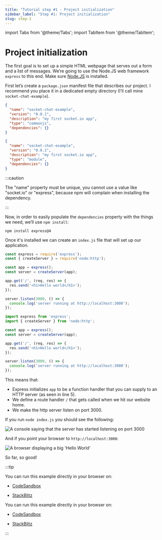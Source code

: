 ```yaml
---
title: "Tutorial step #1 - Project initialization"
sidebar_label: "Step #1: Project initialization"
slug: step-1
---
```


import Tabs from '@theme/Tabs';
import TabItem from '@theme/TabItem';

# Project initialization

The first goal is to set up a simple HTML webpage that serves out a form and a list of messages. We’re going to use the Node.JS web framework `express` to this end. Make sure [Node.JS](https://nodejs.org) is installed.

First let’s create a `package.json` manifest file that describes our project. I recommend you place it in a dedicated empty directory (I’ll call mine `socket-chat-example`).

<Tabs groupId="lang">
  <TabItem value="cjs" label="CommonJS" default>

```json
{
  "name": "socket-chat-example",
  "version": "0.0.1",
  "description": "my first socket.io app",
  "type": "commonjs",
  "dependencies": {}
}
```

  </TabItem>
  <TabItem value="mjs" label="ES modules">

```json
{
  "name": "socket-chat-example",
  "version": "0.0.1",
  "description": "my first socket.io app",
  "type": "module",
  "dependencies": {}
}
```

  </TabItem>
</Tabs>

:::caution

The "name" property must be unique, you cannot use a value like "socket.io" or "express", because npm will complain when installing the dependency.

:::

Now, in order to easily populate the `dependencies` property with the things we need, we’ll use `npm install`:

```
npm install express@4
```

Once it's installed we can create an `index.js` file that will set up our application.

<Tabs groupId="lang">
  <TabItem value="cjs" label="CommonJS" default>

```js
const express = require('express');
const { createServer } = require('node:http');

const app = express();
const server = createServer(app);

app.get('/', (req, res) => {
  res.send('<h1>Hello world</h1>');
});

server.listen(3000, () => {
  console.log('server running at http://localhost:3000');
});
```

  </TabItem>
  <TabItem value="mjs" label="ES modules">

```js
import express from 'express';
import { createServer } from 'node:http';

const app = express();
const server = createServer(app);

app.get('/', (req, res) => {
  res.send('<h1>Hello world</h1>');
});

server.listen(3000, () => {
  console.log('server running at http://localhost:3000');
});
```

  </TabItem>
</Tabs>

This means that:

- Express initializes `app` to be a function handler that you can supply to an HTTP server (as seen in line 5).
- We define a route handler `/` that gets called when we hit our website home.
- We make the http server listen on port 3000.

If you run `node index.js` you should see the following:

<img src="/images/chat-1.png" alt="A console saying that the server has started listening on port 3000" />

And if you point your browser to `http://localhost:3000`:

<img src="/images/chat-2.png" alt="A browser displaying a big 'Hello World'" />

So far, so good!

:::tip

<Tabs groupId="lang">
  <TabItem value="cjs" label="CommonJS" default attributes={{ className: 'display-none' }}>

You can run this example directly in your browser on:

- [CodeSandbox](https://codesandbox.io/p/sandbox/github/socketio/chat-example/tree/cjs/step1?file=index.js)
- [StackBlitz](https://stackblitz.com/github/socketio/chat-example/tree/cjs/step1?file=index.js)


  </TabItem>
  <TabItem value="mjs" label="ES modules" attributes={{ className: 'display-none' }}>

You can run this example directly in your browser on:

- [CodeSandbox](https://codesandbox.io/p/sandbox/github/socketio/chat-example/tree/esm/step1?file=index.js)
- [StackBlitz](https://stackblitz.com/github/socketio/chat-example/tree/esm/step1?file=index.js)


  </TabItem>
</Tabs>

:::
